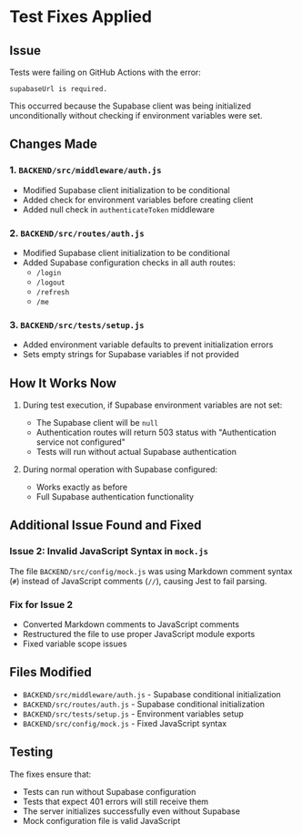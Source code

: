 # Test Fixes Applied

## Issue
Tests were failing on GitHub Actions with the error:
```
supabaseUrl is required.
```

This occurred because the Supabase client was being initialized unconditionally without checking if environment variables were set.

## Changes Made

### 1. `BACKEND/src/middleware/auth.js`
- Modified Supabase client initialization to be conditional
- Added check for environment variables before creating client
- Added null check in `authenticateToken` middleware

### 2. `BACKEND/src/routes/auth.js`
- Modified Supabase client initialization to be conditional
- Added Supabase configuration checks in all auth routes:
  - `/login`
  - `/logout`
  - `/refresh`
  - `/me`

### 3. `BACKEND/src/tests/setup.js`
- Added environment variable defaults to prevent initialization errors
- Sets empty strings for Supabase variables if not provided

## How It Works Now

1. During test execution, if Supabase environment variables are not set:
   - The Supabase client will be `null`
   - Authentication routes will return 503 status with "Authentication service not configured"
   - Tests will run without actual Supabase authentication

2. During normal operation with Supabase configured:
   - Works exactly as before
   - Full Supabase authentication functionality

## Additional Issue Found and Fixed

### Issue 2: Invalid JavaScript Syntax in `mock.js`
The file `BACKEND/src/config/mock.js` was using Markdown comment syntax (`#`) instead of JavaScript comments (`//`), causing Jest to fail parsing.

### Fix for Issue 2
- Converted Markdown comments to JavaScript comments
- Restructured the file to use proper JavaScript module exports
- Fixed variable scope issues

## Files Modified
- `BACKEND/src/middleware/auth.js` - Supabase conditional initialization
- `BACKEND/src/routes/auth.js` - Supabase conditional initialization  
- `BACKEND/src/tests/setup.js` - Environment variables setup
- `BACKEND/src/config/mock.js` - Fixed JavaScript syntax

## Testing
The fixes ensure that:
- Tests can run without Supabase configuration
- Tests that expect 401 errors will still receive them
- The server initializes successfully even without Supabase
- Mock configuration file is valid JavaScript

